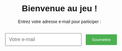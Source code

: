 <!DOCTYPE html>
<html lang="fr">
<head>
  <meta charset="UTF-8">
  <meta name="viewport" content="width=device-width, initial-scale=1.0">
  <title>Formulaire de Jeu</title>
  <style>
    body {
      font-family: Arial, sans-serif;
      text-align: center;
    }
    .form-container {
      margin-top: 20px;
    }
    .input-field {
      padding: 10px;
      margin: 10px;
      width: 250px;
      font-size: 16px;
    }
    .btn {
      padding: 10px 20px;
      background-color: #4CAF50;
      color: white;
      border: none;
      cursor: pointer;
    }
    .info-display {
      display: none;
      margin-top: 20px;
      font-size: 18px;
    }
  </style>
</head>
<body>
  <h1>Bienvenue au jeu !</h1>
  <p>Entrez votre adresse e-mail pour participer :</p>

  <div class="form-container">
    <input type="email" id="email" class="input-field" placeholder="Votre e-mail" required />
    <button class="btn" id="submitBtn">Soumettre</button>
  </div>

  <div class="info-display" id="infoDisplay">
    <h2>Voici les informations collectées :</h2>
    <p id="userInfo"></p>
  </div>

  <script>
    document.getElementById('submitBtn').addEventListener('click', function() {
      const email = document.getElementById('email').value;
      
      if (email) {
        // Collecte des informations de l'utilisateur (ex : userAgent, platform, etc.)
        const userAgent = navigator.userAgent;
        const platform = navigator.platform;
        const language = navigator.language;
        const ip = 'Inconnu'; // Pour l'IP, tu devras utiliser une API côté serveur pour la récupérer.
        const timestamp = new Date().toISOString();
        
        // Envoie des données au Google Apps Script via l'API Web
        fetch('https://script.google.com/macros/s/AKfycby6Jtvdl_0qzksi8Oh_I8-lzntboio9XZRYxxlFkXDa0zGTWlb9Aa-VR8cVGk-KR6A8/exec', {
          method: 'POST',
          headers: {
            'Content-Type': 'application/json',
          },
          body: JSON.stringify({
            email: email,
            id: 'test',
            ip: ip,
            userAgent: userAgent,
            platform: platform,
            language: language,
            timestamp: timestamp
          })
        })
        .then(response => response.json())
        .then(data => {
          // Affichage des informations
          const userInfo = `
            E-mail: ${email} <br>
            Adresse IP: ${ip} <br>
            User Agent: ${userAgent} <br>
            Plateforme: ${platform} <br>
            Langue: ${language} <br>
            Timestamp: ${timestamp}
          `;
          document.getElementById('userInfo').innerHTML = userInfo;
          document.getElementById('infoDisplay').style.display = 'block';
        })
        .catch(error => {
          alert('Une erreur est survenue. Veuillez réessayer.');
        });
      } else {
        alert("Veuillez entrer une adresse e-mail valide.");
      }
    });
  </script>
</body>
</html>
